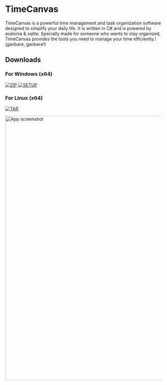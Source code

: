 # TimeCanvas

TimeCanvas is a powerful time management and task organization software designed to simplify your daily life. It is written in C# and is powered by avalonia & sqlite. Specially made for someone who wants to stay organized, TimeCanvas provides the tools you need to manage your time efficiently.! (ganbare, ganbare!)

## Downloads

### For Windows (x64)
[![ZIP](https://img.shields.io/badge/win%20x64.7z-[30.9MB]-darkgreen)](https://github.com/Pahasara/TimeCanvas/releases/download/1.2.0/win-x64.7z)
[![SETUP](https://img.shields.io/badge/setup.exe-[33.7MB]-blue)](https://github.com/Pahasara/TimeCanvas/releases/download/1.2.0/setup.exe)

### For Linux (x64)
[![TAR](https://img.shields.io/badge/linux%20x64.tar.xz-[39.2MB]-darkgreen)](https://github.com/Pahasara/TimeCanvas/releases/download/1.2.0/linux-x64.tar.xz)

<img width="848" alt="App screenshot" src="https://github.com/Pahasara/TimeCanvas/assets/46932317/b0617432-e778-419c-93c5-cdd48cb0bf15">
